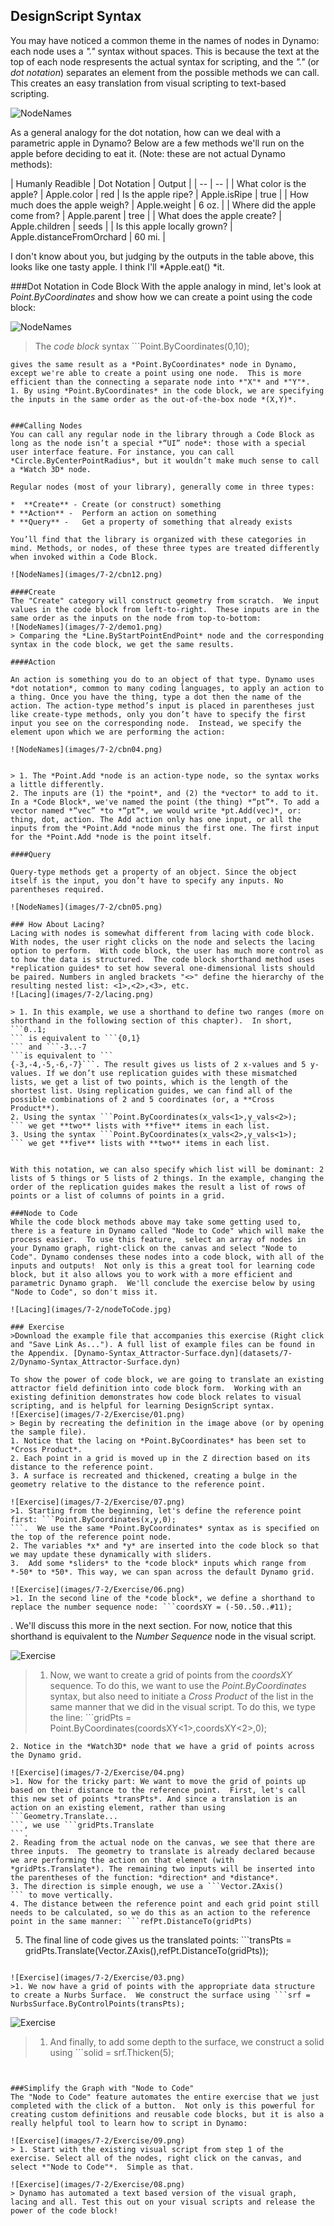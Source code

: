 ## DesignScript Syntax
You may have noticed a common theme in the names of nodes in Dynamo: each node uses a *"."* syntax without spaces.  This is because the text at the top of each node respresents the actual syntax for scripting, and the *"."* (or *dot notation*) separates an element from the possible methods we can call.  This creates an easy translation from visual scripting to text-based scripting.

![NodeNames](images/7-2/apple.jpg)

As a general analogy for the dot notation, how can we deal with a parametric apple in Dynamo? Below are a few methods we'll run on the apple before deciding to eat it. (Note: these are not actual Dynamo methods):

| Humanly Readible | Dot Notation | Output |
| -- | -- |
| What color is the apple? | Apple.color | red
| Is the apple ripe? | Apple.isRipe | true |
| How much does the apple weigh? | Apple.weight | 6 oz. |
| Where did the apple come from? | Apple.parent | tree |
| What does the apple create? | Apple.children | seeds |
| Is this apple locally grown? | Apple.distanceFromOrchard | 60 mi. |

I don't know about you, but judging by the outputs in the table above, this looks like one tasty apple.  I think I'll *Apple.eat() *it.

###Dot Notation in Code Block
With the apple analogy in mind, let's look at *Point.ByCoordinates* and show how we can create a point using the code block:

![NodeNames](images/7-2/cbn02.png)
> The *code block* syntax ```Point.ByCoordinates(0,10);
```
gives the same result as a *Point.ByCoordinates* node in Dynamo, except we're able to create a point using one node.  This is more efficient than the connecting a separate node into *"X"* and *"Y"*.
1. By using *Point.ByCoordinates* in the code block, we are specifying the inputs in the same order as the out-of-the-box node *(X,Y)*.


###Calling Nodes
You can call any regular node in the library through a Code Block as long as the node isn’t a special *“UI” node*: those with a special user interface feature. For instance, you can call *Circle.ByCenterPointRadius*, but it wouldn’t make much sense to call a *Watch 3D* node.

Regular nodes (most of your library), generally come in three types:

*  **Create** -	Create (or construct) something
* **Action** -	Perform an action on something
* **Query** -	Get a property of something that already exists

You’ll find that the library is organized with these categories in mind. Methods, or nodes, of these three types are treated differently when invoked within a Code Block.

![NodeNames](images/7-2/cbn12.png)

####Create
The "Create" category will construct geometry from scratch.  We input values in the code block from left-to-right.  These inputs are in the same order as the inputs on the node from top-to-bottom:
![NodeNames](images/7-2/demo1.png)
> Comparing the *Line.ByStartPointEndPoint* node and the corresponding syntax in the code block, we get the same results.

####Action

An action is something you do to an object of that type. Dynamo uses *dot notation*, common to many coding languages, to apply an action to a thing. Once you have the thing, type a dot then the name of the action. The action-type method’s input is placed in parentheses just like create-type methods, only you don’t have to specify the first input you see on the corresponding node.  Instead, we specify the element upon which we are performing the action:

![NodeNames](images/7-2/cbn04.png)


> 1. The *Point.Add *node is an action-type node, so the syntax works a little differently.
2. The inputs are (1) the *point*, and (2) the *vector* to add to it. In a *Code Block*, we've named the point (the thing) *“pt”*. To add a vector named *“vec” *to *“pt”*, we would write *pt.Add(vec)*, or: thing, dot, action. The Add action only has one input, or all the inputs from the *Point.Add *node minus the first one. The first input for the *Point.Add *node is the point itself.

####Query

Query-type methods get a property of an object. Since the object itself is the input, you don’t have to specify any inputs. No parentheses required.

![NodeNames](images/7-2/cbn05.png)

### How About Lacing?
Lacing with nodes is somewhat different from lacing with code block.  With nodes, the user right clicks on the node and selects the lacing option to perform.  With code block, the user has much more control as to how the data is structured.  The code block shorthand method uses *replication guides* to set how several one-dimensional lists should be paired. Numbers in angled brackets "<>" define the hierarchy of the resulting nested list: <1>,<2>,<3>, etc.
![Lacing](images/7-2/lacing.png)

> 1. In this example, we use a shorthand to define two ranges (more on shorthand in the following section of this chapter).  In short, ```0..1;
``` is equivalent to ```{0,1}
``` and ```-3..-7
```is equivalent to ```
{-3,-4,-5,-6,-7}```. The result gives us lists of 2 x-values and 5 y-values. If we don’t use replication guides with these mismatched lists, we get a list of two points, which is the length of the shortest list. Using replication guides, we can find all of the possible combinations of 2 and 5 coordinates (or, a **Cross Product**).
2. Using the syntax ```Point.ByCoordinates(x_vals<1>,y_vals<2>);
``` we get **two** lists with **five** items in each list.
3. Using the syntax ```Point.ByCoordinates(x_vals<2>,y_vals<1>);
``` we get **five** lists with **two** items in each list.


With this notation, we can also specify which list will be dominant: 2 lists of 5 things or 5 lists of 2 things. In the example, changing the order of the replication guides makes the result a list of rows of points or a list of columns of points in a grid.

###Node to Code
While the code block methods above may take some getting used to, there is a feature in Dynamo called "Node to Code" which will make the process easier.  To use this feature,  select an array of nodes in your Dynamo graph, right-click on the canvas and select "Node to Code". Dynamo condenses these nodes into a code block, with all of the inputs and outputs!  Not only is this a great tool for learning code block, but it also allows you to work with a more efficient and parametric Dynamo graph.  We'll conclude the exercise below by using "Node to Code", so don't miss it.

![Lacing](images/7-2/nodeToCode.jpg)

### Exercise
>Download the example file that accompanies this exercise (Right click and "Save Link As..."). A full list of example files can be found in the Appendix. [Dynamo-Syntax_Attractor-Surface.dyn](datasets/7-2/Dynamo-Syntax_Attractor-Surface.dyn)

To show the power of code block, we are going to translate an existing attractor field definition into code block form.  Working with an existing definition demonstrates how code block relates to visual scripting, and is helpful for learning DesignScript syntax.
![Exercise](images/7-2/Exercise/01.png)
> Begin by recreating the definition in the image above (or by opening the sample file).
1. Notice that the lacing on *Point.ByCoordinates* has been set to *Cross Product*.
2. Each point in a grid is moved up in the Z direction based on its distance to the reference point.
3. A surface is recreated and thickened, creating a bulge in the geometry relative to the distance to the reference point.

![Exercise](images/7-2/Exercise/07.png)
>1. Starting from the beginning, let's define the reference point first: ```Point.ByCoordinates(x,y,0);
```.  We use the same *Point.ByCoordinates* syntax as is specified on the top of the reference point node.
2. The variables *x* and *y* are inserted into the code block so that we may update these dynamically with sliders.
3.  Add some *sliders* to the *code block* inputs which range from *-50* to *50*. This way, we can span across the default Dynamo grid.

![Exercise](images/7-2/Exercise/06.png)
>1. In the second line of the *code block*, we define a shorthand to replace the number sequence node: ```coordsXY = (-50..50..#11);
```
.  We'll discuss this more in the next section.  For now, notice that this shorthand is equivalent to the *Number Sequence* node in the visual script.

![Exercise](images/7-2/Exercise/05.png)
>1. Now, we want to create a grid of points from the *coordsXY* sequence.  To do this, we want to use the *Point.ByCoordinates* syntax, but also need to initiate a *Cross Product* of the list in the same manner that we did in the visual script.  To do this, we type the line: ```gridPts = Point.ByCoordinates(coordsXY<1>,coordsXY<2>,0);
```.  The angled brackets denote the cross product reference.
2. Notice in the *Watch3D* node that we have a grid of points across the Dynamo grid.

![Exercise](images/7-2/Exercise/04.png)
>1. Now for the tricky part: We want to move the grid of points up based on their distance to the reference point.  First, let's call this new set of points *transPts*. And since a translation is an action on an existing element, rather than using ```Geometry.Translate...
```, we use ```gridPts.Translate
```.
2. Reading from the actual node on the canvas, we see that there are three inputs.  The geometry to translate is already declared because we are performing the action on that element (with *gridPts.Translate*). The remaining two inputs will be inserted into the parentheses of the function: *direction* and *distance*.
3. The direction is simple enough, we use a ```Vector.ZAxis()
``` to move vertically.
4. The distance between the reference point and each grid point still needs to be calculated, so we do this as an action to the reference point in the same manner: ```refPt.DistanceTo(gridPts)
```
5. The final line of code gives us the translated points: ```transPts = gridPts.Translate(Vector.ZAxis(),refPt.DistanceTo(gridPts));
```

![Exercise](images/7-2/Exercise/03.png)
>1. We now have a grid of points with the appropriate data structure to create a Nurbs Surface.  We construct the surface using ```srf = NurbsSurface.ByControlPoints(transPts);
```


![Exercise](images/7-2/Exercise/02.png)
>1. And finally, to add some depth to the surface, we construct a solid using ```solid = srf.Thicken(5);
``` In this case we thickened the surface by 5 units in the code, but we could always declare this as a variable (calling it *thickness* for example) and then control that value with a slider.


###Simplify the Graph with "Node to Code"
The "Node to Code" feature automates the entire exercise that we just completed with the click of a button.  Not only is this powerful for creating custom definitions and reusable code blocks, but it is also a really helpful tool to learn how to script in Dynamo:

![Exercise](images/7-2/Exercise/09.png)
> 1. Start with the existing visual script from step 1 of the exercise. Select all of the nodes, right click on the canvas, and select *"Node to Code"*.  Simple as that.

![Exercise](images/7-2/Exercise/08.png)
> Dynamo has automated a text based version of the visual graph, lacing and all. Test this out on your visual scripts and release the power of the code block!

